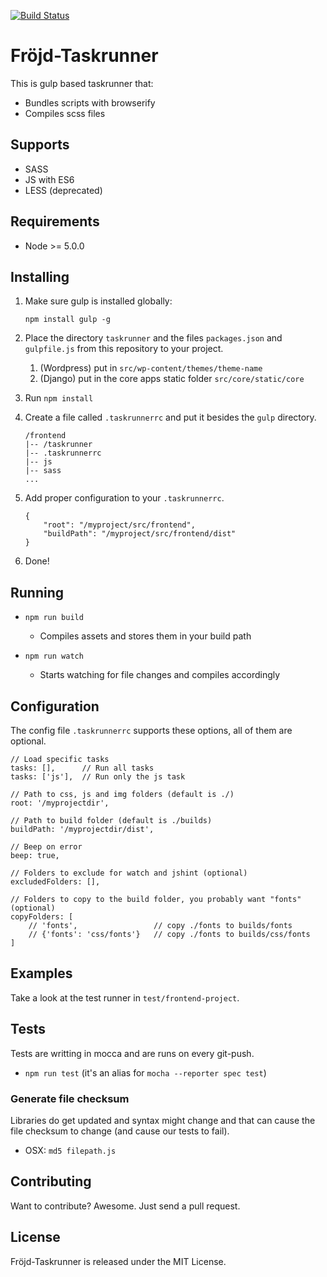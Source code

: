 [![Build Status](https://travis-ci.org/Frojd/Frojd-Gulp.svg?branch=master)](https://travis-ci.org/Frojd/Frojd-Gulp)

# Fröjd-Taskrunner

This is gulp based taskrunner that:

- Bundles scripts with browserify
- Compiles scss files


## Supports

- SASS
- JS with ES6
- LESS (deprecated)


## Requirements

- Node >= 5.0.0


## Installing

1. Make sure gulp is installed globally:

    ```
    npm install gulp -g
    ```

2. Place the directory `taskrunner` and the files `packages.json` and `gulpfile.js` from this repository to your project.
    1. (Wordpress) put in `src/wp-content/themes/theme-name`
    2. (Django) put in the core apps static folder `src/core/static/core`

3. Run `npm install`
4. Create a file called `.taskrunnerrc` and put it besides the `gulp` directory.

    ```
    /frontend
    |-- /taskrunner
    |-- .taskrunnerrc
    |-- js
    |-- sass
    ...
    ```

5. Add proper configuration to your `.taskrunnerrc`.

    ```
    {
        "root": "/myproject/src/frontend",
        "buildPath": "/myproject/src/frontend/dist"
    }
    ```
6. Done!


## Running

- `npm run build`
    - Compiles assets and stores them in your build path

- `npm run watch`
    - Starts watching for file changes and compiles accordingly


## Configuration

The config file `.taskrunnerrc` supports these options, all of them are optional.

```
// Load specific tasks
tasks: [],      // Run all tasks
tasks: ['js'],  // Run only the js task

// Path to css, js and img folders (default is ./)
root: '/myprojectdir',

// Path to build folder (default is ./builds)
buildPath: '/myprojectdir/dist',

// Beep on error
beep: true,

// Folders to exclude for watch and jshint (optional)
excludedFolders: [],

// Folders to copy to the build folder, you probably want "fonts" (optional)
copyFolders: [
    // 'fonts',                 // copy ./fonts to builds/fonts
    // {'fonts': 'css/fonts'}   // copy ./fonts to builds/css/fonts
]
```


## Examples

Take a look at the test runner in `test/frontend-project`.


## Tests

Tests are writting in mocca and are runs on every git-push.

- `npm run test` (it's an alias for `mocha --reporter spec test`)


### Generate file checksum

Libraries do get updated and syntax might change and that can cause the file checksum to change (and cause our tests to fail).

- OSX: `md5 filepath.js`


## Contributing

Want to contribute? Awesome. Just send a pull request.


## License

Fröjd-Taskrunner is released under the MIT License.
